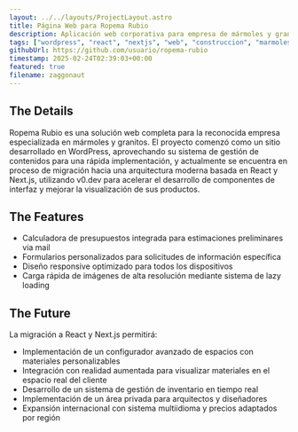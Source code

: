 ```yaml
---
layout: ../../layouts/ProjectLayout.astro
title: Página Web para Ropema Rubio
description: Aplicación web corporativa para empresa de mármoles y granitos, desarrollada en WordPress y en proceso de migración a React + Next.js con v0.dev
tags: ["wordpress", "react", "nextjs", "web", "construccion", "marmoles"]
githubUrl: https://github.com/usuario/ropema-rubio
timestamp: 2025-02-24T02:39:03+00:00
featured: true
filename: zaggonaut
---
```


## The Details

Ropema Rubio es una solución web completa para la reconocida empresa especializada en mármoles y granitos. El proyecto comenzó como un sitio desarrollado en WordPress, aprovechando su sistema de gestión de contenidos para una rápida implementación, y actualmente se encuentra en proceso de migración hacia una arquitectura moderna basada en React y Next.js, utilizando v0.dev para acelerar el desarrollo de componentes de interfaz y mejorar la visualización de sus productos.

## The Features

- Calculadora de presupuestos integrada para estimaciones preliminares via mail
- Formularios personalizados para solicitudes de información específica
- Diseño responsive optimizado para todos los dispositivos
- Carga rápida de imágenes de alta resolución mediante sistema de lazy loading

## The Future

La migración a React y Next.js permitirá:
- Implementación de un configurador avanzado de espacios con materiales personalizables
- Integración con realidad aumentada para visualizar materiales en el espacio real del cliente
- Desarrollo de un sistema de gestión de inventario en tiempo real
- Implementación de un área privada para arquitectos y diseñadores
- Expansión internacional con sistema multiidioma y precios adaptados por región